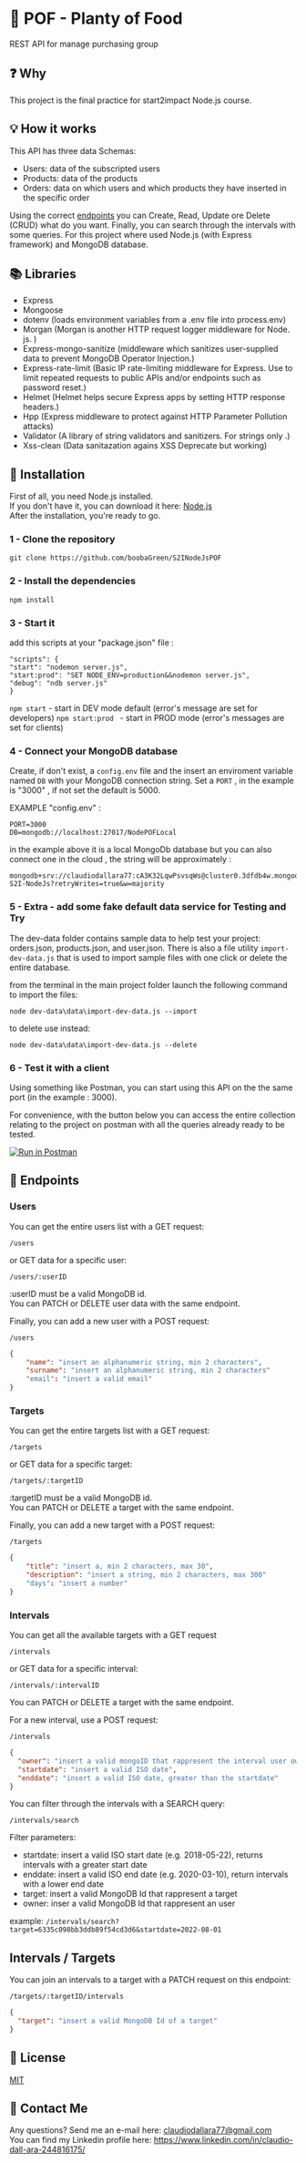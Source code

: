 # :strawberry: POF - Planty of Food

REST API for manage purchasing group

## :question: Why

This project is the final practice for start2impact Node.js course.

## :bulb: How it works

This API has three data Schemas:

- Users: data of the subscripted users
- Products: data of the products
- Orders: data on which users and which products they have inserted in the specific order

Using the correct [endpoints](#endpoints) you can Create, Read, Update ore Delete (CRUD) what do you want.
Finally, you can search through the intervals with some queries.
For this project where used Node.js (with Express framework) and MongoDB database.

## :books: Libraries

- Express
- Mongoose
- dotenv (loads environment variables from a .env file into process.env)
- Morgan (Morgan is another HTTP request logger middleware for Node. js. )
- Express-mongo-sanitize (middleware which sanitizes user-supplied data to prevent MongoDB Operator Injection.)
- Express-rate-limit (Basic IP rate-limiting middleware for Express. Use to limit repeated requests to public APIs and/or endpoints such as password reset.)
- Helmet (Helmet helps secure Express apps by setting HTTP response headers.)
- Hpp (Express middleware to protect against HTTP Parameter Pollution attacks)
- Validator (A library of string validators and sanitizers. For strings only .)
- Xss-clean (Data sanitazation agains XSS Deprecate but working)

## :floppy_disk: Installation

First of all, you need Node.js installed.  
If you don't have it, you can download it here:
[Node.js](https://nodejs.org/it/download/)  
After the installation, you're ready to go.

### 1 - Clone the repository

`git clone https://github.com/boobaGreen/S2INodeJsPOF`

### 2 - Install the dependencies

`npm install`

### 3 - Start it

add this scripts at your "package.json" file :

```
"scripts": {
"start": "nodemon server.js",
"start:prod": "SET NODE_ENV=production&&nodemon server.js",
"debug": "ndb server.js"
}
```

`npm start` - start in DEV mode default (error's message are set for developers)
`npm start:prod ` - start in PROD mode (error's messages are set for clients)

### 4 - Connect your MongoDB database

Create, if don't exist, a `config.env` file and the insert an enviroment variable named `DB` with your MongoDB connection string. Set a `PORT` , in the example is "3000" , if not set the default is 5000.

EXAMPLE "config.env" :

```
PORT=3000
DB=mongodb://localhost:27017/NodePOFLocal
```

in the example above it is a local MongoDb database but you can also connect one in the cloud , the string will be approximately :

```
mongodb+srv://claudiodallara77:cA3K32LqwPsvsqWs@cluster0.3dfdb4w.mongodb.net/POF-S2I-NodeJs?retryWrites=true&w=majority
```

### 5 - Extra - add some fake default data service for Testing and Try

The dev-data folder contains sample data to help test your project: orders.json, products.json, and user.json.
There is also a file utility `import-dev-data.js` that is used to import sample files with one click or delete the entire database.

from the terminal in the main project folder launch the following command to import the files:

```
node dev-data\data\import-dev-data.js --import
```

to delete use instead:

```
node dev-data\data\import-dev-data.js --delete
```

### 6 - Test it with a client

Using something like Postman, you can start using this API on the the same port (in the example : 3000).

For convenience, with the button below you can access the entire collection relating to the project on postman with all the queries already ready to be tested.

[![Run in Postman](https://run.pstmn.io/button.svg)](https://app.getpostman.com/run-collection/29686969-8160f5f1-20a3-46ab-9f91-eeae9e858ef1?action=collection%2Ffork&source=rip_markdown&collection-url=entityId%3D29686969-8160f5f1-20a3-46ab-9f91-eeae9e858ef1%26entityType%3Dcollection%26workspaceId%3D876f4699-cfab-4d6d-a566-22ea8c0045e9)

## :open_file_folder: Endpoints

### Users

You can get the entire users list with a GET request:

`/users`

or GET data for a specific user:

`/users/:userID`

:userID must be a valid MongoDB id.  
You can PATCH or DELETE user data with the same endpoint.

Finally, you can add a new user with a POST request:

`/users`

```json
{
    "name": "insert an alphanumeric string, min 2 characters",
    "surname": "insert an alphanumeric string, min 2 characters"
    "email": "insert a valid email"
}
```

### Targets

You can get the entire targets list with a GET request:

`/targets`

or GET data for a specific target:

`/targets/:targetID`

:targetID must be a valid MongoDB id.  
You can PATCH or DELETE a target with the same endpoint.

Finally, you can add a new target with a POST request:

`/targets`

```json
{
    "title": "insert a, min 2 characters, max 30",
    "description": "insert a string, min 2 characters, max 300"
    "days": "insert a number"
}
```

### Intervals

You can get all the available targets with a GET request

`/intervals`

or GET data for a specific interval:

`/intervals/:intervalID`

You can PATCH or DELETE a target with the same endpoint.

For a new interval, use a POST request:

`/intervals`

```json
{
  "owner": "insert a valid mongoID that rappresent the interval user owner",
  "startdate": "insert a valid ISO date",
  "enddate": "insert a valid ISO date, greater than the startdate"
}
```

You can filter through the intervals with a SEARCH query:

`/intervals/search`

Filter parameters:

- startdate: insert a valid ISO start date (e.g. 2018-05-22), returns intervals with a greater start date
- enddate: insert a valid ISO end date (e.g. 2020-03-10), return intervals with a lower end date
- target: insert a valid MongoDB Id that rappresent a target
- owner: inser a valid MongoDB Id that rappresent an user

example: `/intervals/search?target=6335c098bb3ddb89f54cd3d6&startdate=2022-08-01`

## Intervals / Targets

You can join an intervals to a target with a PATCH request on this endpoint:

`/targets/:targetID/intervals`

```json
{
  "target": "insert a valid MongoDB Id of a target"
}
```

## :page_with_curl: License

[MIT](https://choosealicense.com/licenses/mit/)

## :e-mail: Contact Me

Any questions? Send me an e-mail here: claudiodallara77@gmail.com <br>
You can find my Linkedin profile here: https://www.linkedin.com/in/claudio-dall-ara-244816175/
